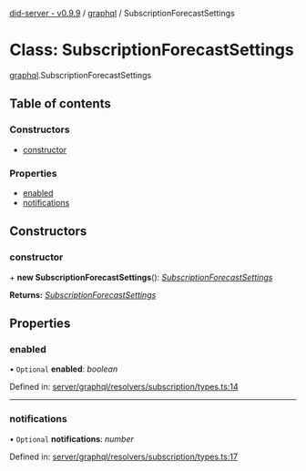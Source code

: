 [did-server - v0.9.9](../README.md) / [graphql](../modules/graphql.md) / SubscriptionForecastSettings

# Class: SubscriptionForecastSettings

[graphql](../modules/graphql.md).SubscriptionForecastSettings

## Table of contents

### Constructors

- [constructor](graphql.subscriptionforecastsettings.md#constructor)

### Properties

- [enabled](graphql.subscriptionforecastsettings.md#enabled)
- [notifications](graphql.subscriptionforecastsettings.md#notifications)

## Constructors

### constructor

\+ **new SubscriptionForecastSettings**(): [*SubscriptionForecastSettings*](graphql.subscriptionforecastsettings.md)

**Returns:** [*SubscriptionForecastSettings*](graphql.subscriptionforecastsettings.md)

## Properties

### enabled

• `Optional` **enabled**: *boolean*

Defined in: [server/graphql/resolvers/subscription/types.ts:14](https://github.com/Puzzlepart/did/blob/dev/server/graphql/resolvers/subscription/types.ts#L14)

___

### notifications

• `Optional` **notifications**: *number*

Defined in: [server/graphql/resolvers/subscription/types.ts:17](https://github.com/Puzzlepart/did/blob/dev/server/graphql/resolvers/subscription/types.ts#L17)
